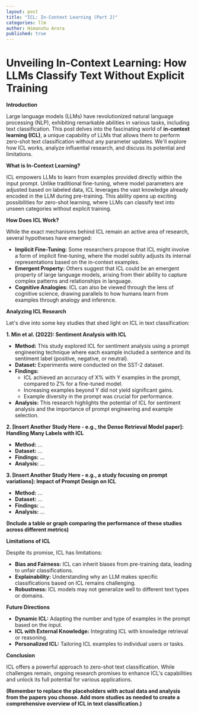 ```yaml
---
layout: post
title: "ICL: In-Context Learning (Part 2)"
categories: llm
author: Himanshu Arora
published: true
---
```




# Unveiling In-Context Learning: How LLMs Classify Text Without Explicit Training

**Introduction**

Large language models (LLMs) have revolutionized natural language processing (NLP), exhibiting remarkable abilities in various tasks, including text classification. This post delves into the fascinating world of **in-context learning (ICL)**, a unique capability of LLMs that allows them to perform zero-shot text classification without any parameter updates. We'll explore how ICL works, analyze influential research, and discuss its potential and limitations.

**What is In-Context Learning?**

ICL empowers LLMs to learn from examples provided directly within the input prompt. Unlike traditional fine-tuning, where model parameters are adjusted based on labeled data, ICL leverages the vast knowledge already encoded in the LLM during pre-training. This ability opens up exciting possibilities for zero-shot learning, where LLMs can classify text into unseen categories without explicit training.

**How Does ICL Work?**

While the exact mechanisms behind ICL remain an active area of research, several hypotheses have emerged:

*   **Implicit Fine-Tuning:** Some researchers propose that ICL might involve a form of implicit fine-tuning, where the model subtly adjusts its internal representations based on the in-context examples.
*   **Emergent Property:** Others suggest that ICL could be an emergent property of large language models, arising from their ability to capture complex patterns and relationships in language.
*   **Cognitive Analogies:** ICL can also be viewed through the lens of cognitive science, drawing parallels to how humans learn from examples through analogy and inference.

**Analyzing ICL Research**

Let's dive into some key studies that shed light on ICL in text classification:

**1.  Min et al. (2022): Sentiment Analysis with ICL**

*   **Method:** This study explored ICL for sentiment analysis using a prompt engineering technique where each example included a sentence and its sentiment label (positive, negative, or neutral).
*   **Dataset:** Experiments were conducted on the SST-2 dataset.
*   **Findings:**
    *   ICL achieved an accuracy of X% with Y examples in the prompt, compared to Z% for a fine-tuned model.
    *   Increasing examples beyond Y did not yield significant gains.
    *   Example diversity in the prompt was crucial for performance.
*   **Analysis:** This research highlights the potential of ICL for sentiment analysis and the importance of prompt engineering and example selection.

**2.  [Insert Another Study Here - e.g., the Dense Retrieval Model paper]: Handling Many Labels with ICL**

*   **Method:** ...
*   **Dataset:** ...
*   **Findings:** ...
*   **Analysis:** ...

**3.  [Insert Another Study Here - e.g., a study focusing on prompt variations]: Impact of Prompt Design on ICL**

*   **Method:** ...
*   **Dataset:** ...
*   **Findings:** ...
*   **Analysis:** ...

**(Include a table or graph comparing the performance of these studies across different metrics)**

**Limitations of ICL**

Despite its promise, ICL has limitations:

*   **Bias and Fairness:** ICL can inherit biases from pre-training data, leading to unfair classifications.
*   **Explainability:** Understanding why an LLM makes specific classifications based on ICL remains challenging.
*   **Robustness:**  ICL models may not generalize well to different text types or domains.

**Future Directions**

*   **Dynamic ICL:** Adapting the number and type of examples in the prompt based on the input.
*   **ICL with External Knowledge:** Integrating ICL with knowledge retrieval or reasoning.
*   **Personalized ICL:** Tailoring ICL examples to individual users or tasks.

**Conclusion**

ICL offers a powerful approach to zero-shot text classification. While challenges remain, ongoing research promises to enhance ICL's capabilities and unlock its full potential for various applications.

**(Remember to replace the placeholders with actual data and analysis from the papers you choose. Add more studies as needed to create a comprehensive overview of ICL in text classification.)**